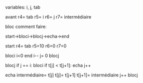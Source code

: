 


variables:
i, j, tab

avant
r4= tab
r5= i
r6= j
r7= intermédiaire

bloc comment faire:

start->bloci->blocj->echa->end

start
	r4= tab
	r5=10
	r6=0
	r7=0

bloci
	i<0
	end
	i--
	j= 0
	blocj

blocj
	if j == i:
		bloci
	if t[j] < t[j+1]:
		echa
	j++

echa
	intermédiaire= t[j]
	t[j]= t[j+1]
	t[j+1]= intermédiaire
	j++
	blocj
